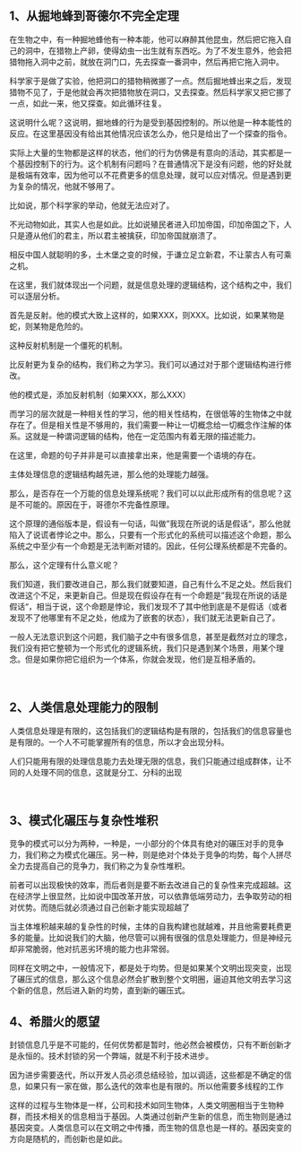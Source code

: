 <h2>1、从掘地蜂到哥德尔不完全定理</h2><p data-pid="JTjY-UUz">在生物之中，有一种掘地蜂他有一种本能，他可以麻醉其他昆虫，然后把它拖入自己的洞中，在猎物上产卵，使得幼虫一出生就有东西吃。为了不发生意外，他会把猎物拖入洞中之前，就放在洞门口，先去探查一番洞中，然后再把它拖入洞中。</p><p data-pid="nOVetH7D">科学家于是做了实验，他把洞口的猎物稍微挪了一点。然后掘地蜂出来之后，发现猎物不见了，于是他就会再次把猎物放在洞口，又去探查。然后科学家又把它挪了一点，如此一来，他又探查。如此循环往复。</p><p data-pid="f42lBQax">这说明什么呢？这说明，掘地蜂的行为是受到基因控制的。所以他是一种本能性的反应。在这里基因没有给出其他情况应该怎么办，他只是给出了一个探查的指令。</p><p data-pid="-ksPpXMF">实际上大量的生物都是这样的状态，他们的行为仿佛是有意向的活动，其实都是一个基因控制下的行为。这个机制有问题吗？在普通情况下是没有问题，他的好处就是极端有效率，因为他可以不花费更多的信息处理，就可以应对情况。但是遇到更为复杂的情况，他就不够用了。</p><p data-pid="Q8sMaNes">比如说，那个科学家的举动，他就无法应对了。</p><p data-pid="D0Z26ALU">不光动物如此，其实人也是如此。比如说殖民者进入印加帝国，印加帝国之下，人只是遵从他们的君主，所以君主被擒获，印加帝国就崩溃了。</p><p data-pid="kBG6siMQ">相反中国人就聪明的多，土木堡之变的时候，于谦立足立新君，不让蒙古人有可乘之机。</p><p data-pid="DixegWYj">在这里，我们就体现出一个问题，就是信息处理的逻辑结构，这个结构之中，我们可以逐层分析。</p><p data-pid="xN10h-Fx">首先是反射。他的模式大致上这样的，如果XXX，则XXX。比如说，如果某物是蛇，则某物是危险的。</p><p data-pid="oseLaLXF">这种反射机制是一个僵死的机制。</p><p data-pid="bgKHFtw6">比反射更为复杂的结构，我们称之为学习。我们可以通过对于那个逻辑结构进行修改。</p><p data-pid="DH3VWaUv">他的模式是，添加反射机制（如果XXX，那么XXX）</p><p data-pid="O7oE04XJ">而学习的层次就是一种相关性的学习，他的相关性结构，在很低等的生物体之中就存在了。但是相关性是不够用的，我们需要一种让一切概念给一切概念作注解的体系。这就是一种谓词逻辑的结构，他在一定范围内有着无限的描述能力。</p><p data-pid="f8p4uqeg">在这里，命题的句子并非是可以直接拿出来，他是需要一个语境的存在。</p><p data-pid="-nKrtzmp">主体处理信息的逻辑结构越先进，那么他的处理能力越强。</p><p data-pid="gvpXmaEd">那么，是否存在一个万能的信息处理系统呢？我们可以以此形成所有的信息呢？这是不可能的。原因在于，哥德尔不完备性原理。</p><p data-pid="T3l615Sl">这个原理的通俗版本是，假设有一句话，叫做”我现在所说的话是假话“，那么他就陷入了说谎者悖论之中。那么，只要有一个形式化的系统可以描述这个命题，那么系统之中至少有一个命题是无法判断对错的。因此，任何公理系统都是不完备的。</p><p data-pid="c3X9M56Y">那么，这个定理有什么意义呢？</p><p data-pid="0YyThspU">我们知道，我们要改进自己，那么我们就要知道，自己有什么不足之处。然后我们改进这个不足，来更新自己。但是现在假设存在有一个命题是”我现在所说的话是假话“，相当于说，这个命题是悖论，我们发现不了其中他到底是不是假话（或者发现不了他哪里有不足之处，他成为了嵌套的状态），我们就无法更新自己了。</p><p data-pid="aQvw0wDW">一般人无法意识到这个问题，我们脑子之中有很多信息，甚至是截然对立的理念，我们没有把它整顿为一个形式化的逻辑系统，我们只是遇到某个场景，用某个理念。但是如果你把它组织为一个体系，你就会发现，他们是互相矛盾的。</p><p><br></p><h2>2、人类信息处理能力的限制</h2><p data-pid="46S84MW_">人类信息处理是有限的，这包括我们的逻辑结构是有限的，包括我们的信息容量也是有限的。一个人不可能掌握所有的信息，所以才会出现分科。</p><p data-pid="4RyJZ8fV">人们只能用有限的处理信息能力去处理无限的信息，我们只能通过组成群体，让不同的人处理不同的信息，这就是分工、分科的出现</p><p><br></p><h2>3、模式化碾压与复杂性堆积</h2><p data-pid="CdpiyF7Z">竞争的模式可以分为两种，一种是，一小部分的个体具有绝对的碾压对手的竞争力，我们称之为模式化碾压。另一种，则是绝对个体处于竞争的均势，每个人拼尽全力去提高自己的竞争力，我们称之为复杂性堆积。</p><p data-pid="w9-KSb4a">前者可以出现极快的效率，而后者则是要不断去改进自己的复杂性来完成超越。这在经济学上很显然，比如说中国改革开放，可以依靠低端劳动力，去争取劳动的相对优势。而随后就必须通过自己创新才能实现超越了</p><p data-pid="MqYM_JAy">当主体堆积越来越的复杂性的时候，主体的自我构建也就越难，并且他需要耗费更多的能量。比如说我们的大脑，他尽管可以拥有很强的信息处理能力，但是神经元却非常脆弱，他对抗恶劣环境的能力也非常弱。</p><p data-pid="ejToki23">同样在文明之中，一般情况下，都是处于均势。但是如果某个文明出现突变，出现了碾压式的信息，那么这个信息必然会扩散到整个文明圈，逼迫其他文明去学习这个新的信息，然后进入新的均势，直到新的碾压式。</p><h2>4、希腊火的愿望</h2><p data-pid="9t93wl6L">封锁信息几乎是不可能的，任何优势都是暂时，他必然会被模仿，只有不断创新才是永恒的。技术封锁的另一个弊端，就是不利于技术进步。</p><p data-pid="_2YpoBdI">因为进步需要迭代，所以开发人员必须总结经验，加以调适，这些都是不确定的信息，如果只有一家在做，那么迭代的效率也是有限的。所以他需要多线程的工作</p><p data-pid="7Ubpos_V">这样的过程与生物体是一样，公司和技术如同生物体，人类文明圈相当于生物种群，而技术相关的信息相当于基因。人类通过创新产生新的信息，而生物则是通过基因突变。人类信息可以在文明之中传播，而生物的信息也是一样的。基因突变的方向是随机的，而创新也是如此。</p><p></p><p></p>